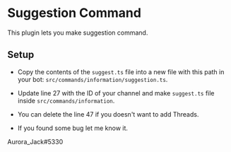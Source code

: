# Suggestion Command
This plugin lets you make suggestion command.

## Setup
* Copy the contents of the `suggest.ts` file into a new file with this path in your bot: `src/commands/information/suggestion.ts`.
* Update line 27 with the ID of your channel and make `suggest.ts` file inside `src/commands/information`.
* You can delete the line 47 if you doesn't want to add Threads.

* If you found some bug let me know it.

Aurora_Jack#5330
